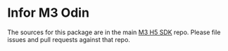 # Infor M3 Odin

The sources for this package are in the main [M3 H5 SDK][repo] repo. Please file issues and pull requests against that repo.

[repo]: https://github.com/infor-cloud/m3-h5-sdk
